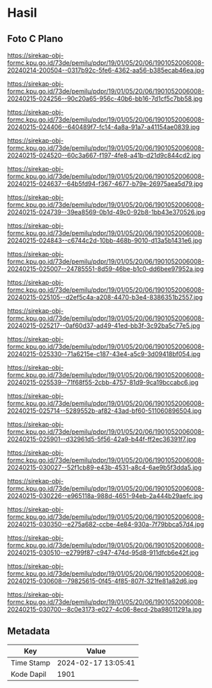 # Hasil

## Foto C Plano

https://sirekap-obj-formc.kpu.go.id/73de/pemilu/pdpr/19/01/05/20/06/1901052006008-20240214-200504--0317b92c-5fe6-4362-aa56-b385ecab46ea.jpg

https://sirekap-obj-formc.kpu.go.id/73de/pemilu/pdpr/19/01/05/20/06/1901052006008-20240215-024256--90c20a65-956c-40b6-bb16-7d1cf5c7bb58.jpg

https://sirekap-obj-formc.kpu.go.id/73de/pemilu/pdpr/19/01/05/20/06/1901052006008-20240215-024406--640489f7-fc14-4a8a-91a7-a41154ae0839.jpg

https://sirekap-obj-formc.kpu.go.id/73de/pemilu/pdpr/19/01/05/20/06/1901052006008-20240215-024520--60c3a667-f197-4fe8-a41b-d21d9c844cd2.jpg

https://sirekap-obj-formc.kpu.go.id/73de/pemilu/pdpr/19/01/05/20/06/1901052006008-20240215-024637--64b5fd94-f367-4677-b79e-26975aea5d79.jpg

https://sirekap-obj-formc.kpu.go.id/73de/pemilu/pdpr/19/01/05/20/06/1901052006008-20240215-024739--39ea8569-0b1d-49c0-92b8-1bb43e370526.jpg

https://sirekap-obj-formc.kpu.go.id/73de/pemilu/pdpr/19/01/05/20/06/1901052006008-20240215-024843--c6744c2d-10bb-468b-9010-d13a5b1431e6.jpg

https://sirekap-obj-formc.kpu.go.id/73de/pemilu/pdpr/19/01/05/20/06/1901052006008-20240215-025007--24785551-8d59-46be-b1c0-dd6bee97952a.jpg

https://sirekap-obj-formc.kpu.go.id/73de/pemilu/pdpr/19/01/05/20/06/1901052006008-20240215-025105--d2ef5c4a-a208-4470-b3e4-8386351b2557.jpg

https://sirekap-obj-formc.kpu.go.id/73de/pemilu/pdpr/19/01/05/20/06/1901052006008-20240215-025217--0af60d37-ad49-41ed-bb3f-3c92ba5c77e5.jpg

https://sirekap-obj-formc.kpu.go.id/73de/pemilu/pdpr/19/01/05/20/06/1901052006008-20240215-025330--71a6215e-c187-43e4-a5c9-3d09418bf054.jpg

https://sirekap-obj-formc.kpu.go.id/73de/pemilu/pdpr/19/01/05/20/06/1901052006008-20240215-025539--71f68f55-2cbb-4757-81d9-9ca19bccabc6.jpg

https://sirekap-obj-formc.kpu.go.id/73de/pemilu/pdpr/19/01/05/20/06/1901052006008-20240215-025714--5289552b-af82-43ad-bf60-511060896504.jpg

https://sirekap-obj-formc.kpu.go.id/73de/pemilu/pdpr/19/01/05/20/06/1901052006008-20240215-025901--d32961d5-5f56-42a9-b44f-ff2ec36391f7.jpg

https://sirekap-obj-formc.kpu.go.id/73de/pemilu/pdpr/19/01/05/20/06/1901052006008-20240215-030027--52f1cb89-e43b-4531-a8c4-6ae9b5f3dda5.jpg

https://sirekap-obj-formc.kpu.go.id/73de/pemilu/pdpr/19/01/05/20/06/1901052006008-20240215-030226--e965118a-988d-4651-94eb-2a444b29aefc.jpg

https://sirekap-obj-formc.kpu.go.id/73de/pemilu/pdpr/19/01/05/20/06/1901052006008-20240215-030350--e275a682-ccbe-4e84-930a-7f79bbca57d4.jpg

https://sirekap-obj-formc.kpu.go.id/73de/pemilu/pdpr/19/01/05/20/06/1901052006008-20240215-030510--e2799f87-c947-474d-95d8-911dfcb6e42f.jpg

https://sirekap-obj-formc.kpu.go.id/73de/pemilu/pdpr/19/01/05/20/06/1901052006008-20240215-030608--79825615-0f45-4f85-807f-321fe81a82d6.jpg

https://sirekap-obj-formc.kpu.go.id/73de/pemilu/pdpr/19/01/05/20/06/1901052006008-20240215-030700--8c0e3173-e027-4c06-8ecd-2ba98011291a.jpg


## Metadata

| Key        | Value               |
| ---------- | ------------------- |
| Time Stamp | 2024-02-17 13:05:41 |
| Kode Dapil | 1901                |



